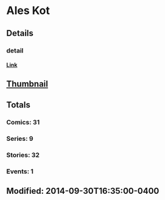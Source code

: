 # Ales  Kot 
## Details
### detail
#### [Link](http://marvel.com/comics/creators/12394/ales_kot?utm_campaign=apiRef&utm_source=225578a89fc76f3d20fbffda5d17a88d)
## [Thumbnail](http://i.annihil.us/u/prod/marvel/i/mg/b/40/image_not_available.jpg)
## Totals
### Comics: 31
### Series: 9
### Stories: 32
### Events: 1
## Modified: 2014-09-30T16:35:00-0400